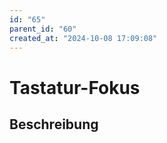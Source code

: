 ```yaml
---
id: "65"
parent_id: "60"
created_at: "2024-10-08 17:09:08"
---
```


# Tastatur-Fokus

## Beschreibung

